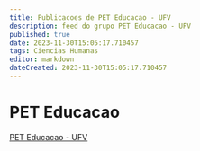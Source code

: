```yaml
---
title: Publicacoes de PET Educacao - UFV 
description: feed do grupo PET Educacao - UFV
published: true
date: 2023-11-30T15:05:17.710457
tags: Ciencias Humanas
editor: markdown
dateCreated: 2023-11-30T15:05:17.710457
---
```


# PET Educacao
[PET Educacao - UFV](/grupo/63PETEducacaoUFV)